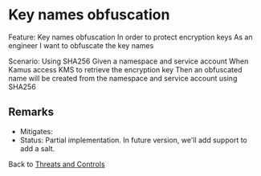 # Key names obfuscation

Feature: Key names obfuscation
  In order to protect encryption keys 
  As an engineer
  I want to obfuscate the key names

  Scenario: Using SHA256
    Given a namespace and service account
    When Kamus access KMS to retrieve the encryption key
    Then an obfuscated name will be created from the namespace and service account using SHA256


## Remarks

* Mitigates:
* Status: Partial implementation. In future version, we'll add support to add a salt.

Back to [Threats and Controls](/docs/threatmodeling/threats_controls)